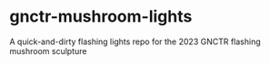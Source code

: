# gnctr-mushroom-lights
A quick-and-dirty flashing lights repo for the 2023 GNCTR flashing mushroom sculpture
